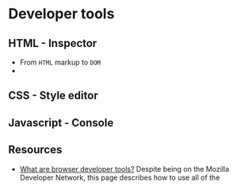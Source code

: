 # Developer tools

## HTML - Inspector

* From `HTML` markup to `DOM`
* 

## CSS - Style editor

## Javascript - Console


## Resources

* [What are browser developer tools?](https://developer.mozilla.org/en-US/docs/Learn/Common_questions/What_are_browser_developer_tools) Despite being on the Mozilla Developer Network, this page describes how to use all of the 
